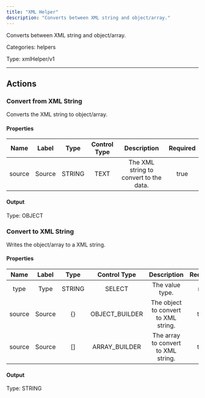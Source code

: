 ```yaml
---
title: "XML Helper"
description: "Converts between XML string and object/array."
---
```


Converts between XML string and object/array.


Categories: helpers


Type: xmlHelper/v1

<hr />




## Actions


### Convert from XML String
Converts the XML string to object/array.

#### Properties

|      Name       |      Label     |     Type     |     Control Type     |     Description     |     Required        |
|:--------------:|:--------------:|:------------:|:--------------------:|:-------------------:|:-------------------:|
| source | Source | STRING | TEXT  |  The XML string to convert to the data.  |  true  |


#### Output



Type: OBJECT







### Convert to XML String
Writes the object/array to a XML string.

#### Properties

|      Name       |      Label     |     Type     |     Control Type     |     Description     |     Required        |
|:--------------:|:--------------:|:------------:|:--------------------:|:-------------------:|:-------------------:|
| type | Type | STRING | SELECT  |  The value type.  |  null  |
| source | Source | {} | OBJECT_BUILDER  |  The object to convert to XML string.  |  true  |
| source | Source | [] | ARRAY_BUILDER  |  The array to convert to XML string.  |  true  |


#### Output



Type: STRING









